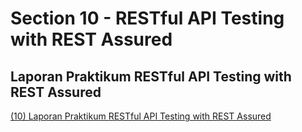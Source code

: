 # Section 10 - RESTful API Testing with REST Assured
## Laporan Praktikum RESTful API Testing with REST Assured
[(10) Laporan Praktikum RESTful API Testing with REST Assured](https://drive.google.com/file/d/1g7XSONiS0Xmvec-Iy8igmFsvHgI9t9hc/view?usp=sharing)
